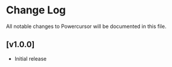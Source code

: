# Change Log

All notable changes to Powercursor will be documented in this file.

## [v1.0.0]

- Initial release
